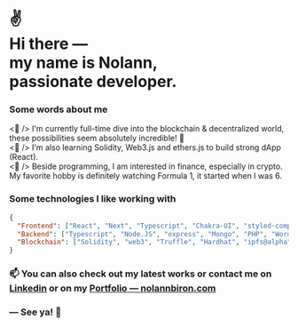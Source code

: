 <h1>
 ✌<br>
  Hi there ― <br> 
  my name is Nolann, <br> 
  passionate developer.
</h1>

### Some words about me

<p>
    <🎯 />  I'm currently full-time dive into the blockchain & decentralized world, these possibilities seem absolutely incredible! 🤩
    <br>
    <🌱 /> I'm also learning Solidity, Web3.js and ethers.js to build strong dApp (React).
    <br>
    <🍺 /> Beside programming, I am interested in finance, especially in crypto. My favorite hobby is definitely watching Formula 1, it started when I was 6.
</p>

### Some technologies I like working with

```json
{
  "Frontend": ["React", "Next", "Typescript", "Chakra-UI", "styled-components", "React-native"],
  "Backend": ["Typescript", "Node.JS", "express", "Mongo", "PHP", "Wordpress"],
  "Blockchain": ["Solidity", "web3", "Truffle", "Hardhat", "ipfs@alpha"]
}
```


<!-- #### Contact me on [Telegram](https://t.me/mo), we can chat in 🇫🇷  🇬🇧  🇪🇸 . -->

<h3>
  📫  You can also check out my <b>latest works</b> or <b>contact me</b> on
  <br>
  <a href="https://www.linkedin.com/in/nolann-biron/">Linkedin</a> or on my <a href="https://nolannbiron.com">Portfolio ― nolannbiron.com</a> 
</h3>

### ― See ya! 👋

